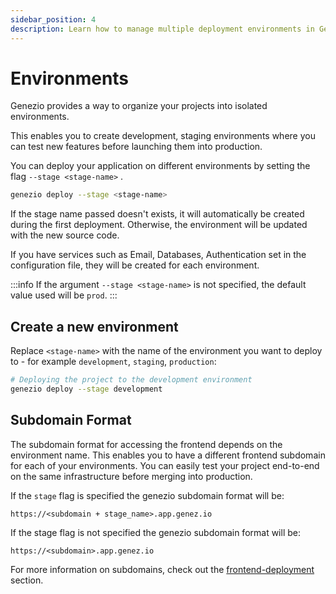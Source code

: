 ```yaml
---
sidebar_position: 4
description: Learn how to manage multiple deployment environments in Genezio. Create, deploy, and update isolated development, staging, and production environments
---
```


# Environments

<head>
  <title>Environments | Genezio Documentation</title>
</head>

Genezio provides a way to organize your projects into isolated environments.

This enables you to create development, staging environments where you can test new features before launching them into production.

You can deploy your application on different environments by setting the flag `--stage <stage-name>` .

```bash
genezio deploy --stage <stage-name>
```

If the stage name passed doesn't exists, it will automatically be created during the first deployment.
Otherwise, the environment will be updated with the new source code.

If you have services such as Email, Databases, Authentication set in the configuration file, they will be created for each environment.

:::info
If the argument `--stage <stage-name>` is not specified, the default value used will be `prod`.
:::

## Create a new environment

Replace `<stage-name>` with the name of the environment you want to deploy to - for example `development`, `staging`, `production`:

```bash
# Deploying the project to the development environment
genezio deploy --stage development
```

## Subdomain Format

The subdomain format for accessing the frontend depends on the environment name. This enables you to have a different frontend subdomain for each of your environments. You can easily test your project end-to-end on the same infrastructure before merging into production.

If the `stage` flag is specified the genezio subdomain format will be:

`https://<subdomain + stage_name>.app.genez.io`

If the stage flag is not specified the genezio subdomain format will be:

`https://<subdomain>.app.genez.io`

For more information on subdomains, check out the [frontend-deployment](/docs/features/deployments
 "mention") section.
